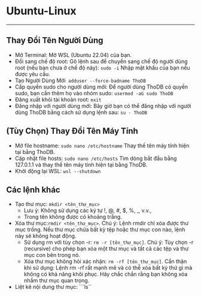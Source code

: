 # Ubuntu-Linux
----
## Thay Đổi Tên Người Dùng
- Mở Terminal: Mở WSL (Ubuntu 22.04) của bạn.
- Đổi sang chế độ root: Gõ lệnh sau để chuyển sang chế độ người dùng root (nếu bạn chưa ở chế độ này): 
```sudo -i``` 
Nhập mật khẩu của bạn nếu được yêu cầu.
- Tạo Người Dùng Mới``` adduser --force-badname ThoDB```
- Cấp quyền sudo cho người dùng mới: Để người dùng ThoDB có quyền sudo, bạn cần thêm họ vào nhóm sudo: ```usermod -aG sudo ThoDB```
- Đăng xuất khỏi tài khoản root: ```exit```
- Đăng nhập với người dùng mới: Bây giờ bạn có thể đăng nhập với người dùng ThoDB bằng cách sử dụng lệnh sau: ```su - ThoDB```

## (Tùy Chọn) Thay Đổi Tên Máy Tính
- Mở file hostname:
```sudo nano /etc/hostname```
Thay thế tên máy tính hiện tại bằng ThoDB.
- Cập nhật file hosts:
```sudo nano /etc/hosts```
Tìm dòng bắt đầu bằng 127.0.1.1 và thay thế tên máy tính hiện tại bằng ThoDB.
- Khởi động lại WSL:
```wsl --shutdown```

## Các lệnh khác
- Tạo thư mục: ```mkdir <tên_thư_mục>```
	+ Lưu ý: Không sử dụng các ký tự !, @, #, $, %, ,, v.v.,
	+ Trong tên không được có khoảng trắng.
- Xóa thư mục:```rmdir <tên_thư_mục>```. Chú ý: Lệnh rmdir chỉ xóa được thư mục trống. Nếu thư mục chứa bất kỳ tệp 
hoặc thư mục con nào, lệnh này sẽ không hoạt động.
	+ Sử dụng rm với tùy chọn -r: ```rm -r [tên_thư_mục]```. Chú ý: Tùy chọn -r (recursive) cho phép bạn xóa một 
	thư mục và tất cả các tệp và thư mục con bên trong nó.
	+ Xóa thư mục không hỏi xác nhận: ```rm -rf [tên_thư_mục]```. Cẩn thận khi sử dụng: Lệnh rm -rf rất mạnh mẽ và
	có thể xóa bất kỳ thứ gì mà không có khả năng khôi phục. Hãy chắc chắn rằng bạn không xóa nhầm thư mục quan trọng.
- Liệt kê nội dung thư mục: ```ls``



